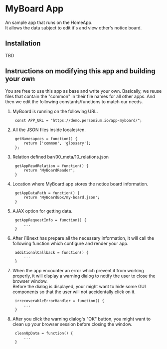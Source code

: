 # MyBoard App  
An sample app that runs on the HomeApp.  
It allows the data subject to edit it's and view other's notice board.  

## Installation  
TBD  

## Instructions on modifying this app and building your own  
You are free to use this app as base and write your own.  Basically, we reuse files that contain the "common" in their file names for all other apps. And then we edit the following constants/functions to match our needs.  

1. MyBoard is running on the following URL.  

		const APP_URL = "https://demo.personium.io/app-myboard/";

1. All the JSON files inside locales/en.  

		getNamesapces = function() {
		    return ['common', 'glossary'];
		};

1. Relation defined bar/00_meta/10_relations.json  

		getAppReadRelation = function() {
		    return 'MyBoardReader';
		}

1. Location where MyBoard app stores the notice board information.  

		getAppDataPath = function() {
		    return 'MyBoardBox/my-board.json';
		}

1. AJAX option for getting data.  

		getAppRequestInfo = function() {
		    ...
		}

1. After i18next has prepare all the necessary information, it will call the following function which configure and render your app.  

		additionalCallback = function() {
			...
		}

1. When the app encounter an error which prevent it from working properly, it will display a warning dialog to notify the user to close the browser window.  
Before the dialog is displayed, your might want to hide some GUI components so that the user will not accidentally click on it.   

		irrecoverableErrorHandler = function() {
			...
		}

1. After you click the warning dialog's "OK" button, you might want to clean up your browser session before closing the window.  

		cleanUpData = function() {
			...
		}
